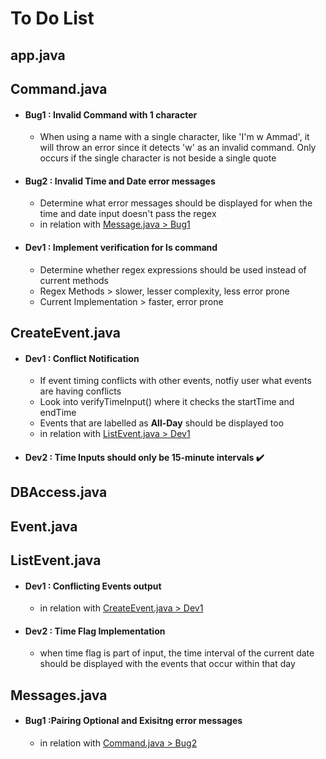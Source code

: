# To Do List

## app.java

## Command.java

- #### Bug1 : Invalid Command with 1 character
  - When using a name with a single character, like 'I'm w Ammad', it will throw an error since it detects 'w' as an invalid command. Only occurs if the single character is not beside a single quote
- #### Bug2 : Invalid Time and Date error messages

  - Determine what error messages should be displayed for when the time and date input doesn't pass the regex
  - in relation with [Message.java > Bug1](#bug1-pairing-optional-and-exisitng-error-messages)

- #### Dev1 : Implement verification for **ls** command
  - Determine whether regex expressions should be used instead of current methods
  - Regex Methods > slower, lesser complexity, less error prone
  - Current Implementation > faster, error prone

## CreateEvent.java

- #### Dev1 : Conflict Notification
  - If event timing conflicts with other events, notfiy user what events are having conflicts
  - Look into verifyTimeInput() where it checks the startTime and endTime
  - Events that are labelled as **All-Day** should be displayed too
  - in relation with [ListEvent.java > Dev1](#dev1--conflicting-events-output)
- #### Dev2 : Time Inputs should only be 15-minute intervals :heavy_check_mark:

## DBAccess.java

## Event.java

## ListEvent.java

- #### Dev1 : Conflicting Events output
  - in relation with [CreateEvent.java > Dev1](#dev1--conflict-notification)
- #### Dev2 : Time Flag Implementation
  - when time flag is part of input, the time interval of the current date should be displayed with the events that occur within that day

## Messages.java

- #### Bug1 :Pairing Optional and Exisitng error messages
  - in relation with [Command.java > Bug2](#bug2--invalid-time-and-date-error-messages)
